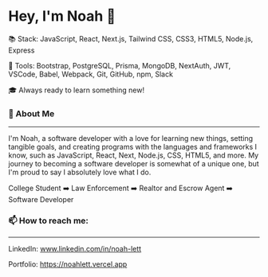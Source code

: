 <h1 align="left">Hey, I'm Noah 👋</h1>
  
  

  :books: Stack: JavaScript, React, Next.js, Tailwind CSS, CSS3, HTML5, Node.js, Express

  :wrench: Tools: Bootstrap, PostgreSQL, Prisma, MongoDB, NextAuth, JWT, VSCode, Babel, Webpack, Git, GitHub, npm, Slack

  :mortar_board: Always ready to learn something new!
  
  ### :speech_balloon: About Me
------

  I'm Noah, a software developer with a love for learning new things, setting tangible goals, and creating programs with the languages and frameworks I know, such as JavaScript, React, Next, Node.js, CSS, HTML5, and more. My journey to becoming a software developer is somewhat of a unique one, but I'm proud to say I absolutely love what I do. 

College Student :arrow_right: Law Enforcement :arrow_right: Realtor and Escrow Agent :arrow_right: Software Developer
  
### 📫 How to reach me:
-------
  
  LinkedIn: www.linkedin.com/in/noah-lett
  
  Portfolio: https://noahlett.vercel.app

<!--
**NoahLett/NoahLett** is a ✨ _special_ ✨ repository because its `README.md` (this file) appears on your GitHub profile.

